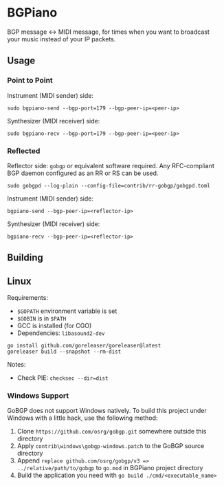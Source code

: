 # BGPiano

BGP message <-> MIDI message, for times when you want to broadcast your music instead of your IP packets.

## Usage

### Point to Point

Instrument (MIDI sender) side:

```shell
sudo bgpiano-send --bgp-port=179 --bgp-peer-ip=<peer-ip>
```

Synthesizer (MIDI receiver) side:

```shell
sudo bgpiano-recv --bgp-port=179 --bgp-peer-ip=<peer-ip>
```

### Reflected

Reflector side: `gobgp` or equivalent software required. Any RFC-compliant BGP daemon configured as an RR or RS can be
used.

```shell
sudo gobgpd --log-plain --config-file=contrib/rr-gobgp/gobgpd.toml
```

Instrument (MIDI sender) side:

```shell
bgpiano-send --bgp-peer-ip=<reflector-ip>
```

Synthesizer (MIDI receiver) side:

```shell
bgpiano-recv --bgp-peer-ip=<reflector-ip>
```

## Building

## Linux

Requirements:

- `$GOPATH` environment variable is set
- `$GOBIN` is in `$PATH`
- GCC is installed (for CGO)
- Dependencies: `libasound2-dev`

```shell
go install github.com/goreleaser/goreleaser@latest
goreleaser build --snapshot --rm-dist
```

Notes:
- Check PIE: `checksec --dir=dist`

### Windows Support

GoBGP does not support Windows natively. To build this project under Windows with a little hack, use the following
method:

1. Clone `https://github.com/osrg/gobgp.git` somewhere outside this directory
2. Apply `contrib\windows\gobgp-windows.patch` to the GoBGP source directory
3. Append `replace github.com/osrg/gobgp/v3 => ../relative/path/to/gobgp` to `go.mod` in BGPiano project directory
4. Build the application you need with `go build ./cmd/<executable_name>`
